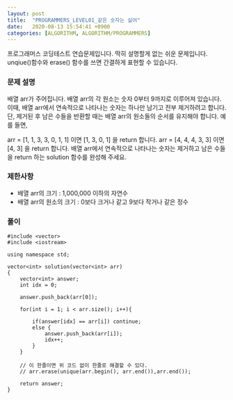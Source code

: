```yaml
---
layout: post
title:  "PROGRAMMERS_LEVEL01_같은 숫자는 싫어"
date:   2020-08-13 15:54:41 +0900
categories: [ALGORITHM, ALGORITHM/PROGRAMMERS]
---
```


프로그래머스 코딩테스트 연습문제입니다. 딱히 설명할게 없는 쉬운 문제입니다. unqiue()함수와 erase() 함수를 쓰면 간결하게 표현할 수 있습니다.

### 문제 설명
배열 arr가 주어집니다. 배열 arr의 각 원소는 숫자 0부터 9까지로 이루어져 있습니다. 이때, 배열 arr에서 연속적으로 나타나는 숫자는 하나만 남기고 전부 제거하려고 합니다. 단, 제거된 후 남은 수들을 반환할 때는 배열 arr의 원소들의 순서를 유지해야 합니다. 예를 들면,

arr = [1, 1, 3, 3, 0, 1, 1] 이면 [1, 3, 0, 1] 을 return 합니다.
arr = [4, 4, 4, 3, 3] 이면 [4, 3] 을 return 합니다.
배열 arr에서 연속적으로 나타나는 숫자는 제거하고 남은 수들을 return 하는 solution 함수를 완성해 주세요.

### 제한사항
- 배열 arr의 크기 : 1,000,000 이하의 자연수
- 배열 arr의 원소의 크기 : 0보다 크거나 같고 9보다 작거나 같은 정수

### 풀이

```
#include <vector>
#include <iostream>

using namespace std;

vector<int> solution(vector<int> arr)
{
    vector<int> answer;
    int idx = 0;

    answer.push_back(arr[0]);

    for(int i = 1; i < arr.size(); i++){   

        if(answer[idx] == arr[i]) continue;
        else {
            answer.push_back(arr[i]);
            idx++;
        }
    }

    // 이 한줄이면 위 코드 없이 한줄로 해결할 수 있다.
    // arr.erase(unique(arr.begin(), arr.end()),arr.end());

    return answer;
}
```
